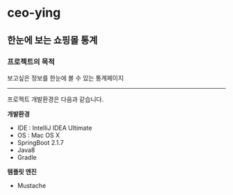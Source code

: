 # ceo-ying

## 한눈에 보는 쇼핑몰 통계

### 프로젝트의 목적
보고싶은 정보를 한눈에 볼 수 있는 통계페이지

* * * 

프로젝트 개발환경은 다음과 같습니다.      

   **개발환경**
* IDE : IntelliJ IDEA Ultimate
* OS : Mac OS X
* SpringBoot 2.1.7
* Java8
* Gradle

**템플릿 엔진**
* Mustache


